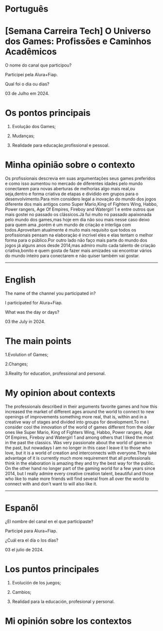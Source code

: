 

# Português

# [Semana Carreira Tech] O Universo dos Games: Profissões e Caminhos Acadêmicos


O nome do canal que participou?

Participei pela Alura+Fiap.

Qual foi o dia ou dias?

03 de Julho em 2024.

# Os pontos principais 

1. Evolução dos Games;

2.  Mudanças;

3. Realidade para educação,profissional e pessoal.

# Minha opinião sobre o contexto

<p>Os profissionais descrevia em suas argumentações seus games preferidos e como isso aumentou no  mercado de diferentes idades pelo mundo  conectarem para novas aberturas  de melhorias algo mais real,ou seja,dentro e forma criativa de etapas  e dividido em grupos para o desenvolvimento.Para mim  considero legal a inovação do mundo dos jogos diferente dos mais antigos como Super Mario,King of Fighters Wing, Habbo, Power rangers, Age Of Empires, Fireboy and Watergirl 1 e entre outros que mais gostei no passado os clássicos.Já fui muito no passado  apaixonada pelo mundo dos games,mas hoje em dia não sou mais nesse caso deixo para  quem ama ,porém é um mundo de criação  e interliga com todos.Aproveitam atualmente é muito mais requisito que todos os profissionais pensam na elaboração é incrível eles e elas tentam o melhor forma para o público.Por outro lado não faço mais parte do mundo dos jogos já alguns anos desde 2014,mas admiro muito cada talento de criação criativa,bonito e quem gosta de fazer mais amizades vai encontrar vários do mundo inteiro para conectarem e não quiser também vai gostar.</p>

--------------------------------------------------------------------------------------------------------------------------------

# English

The name of the channel you participated in?

I participated for Alura+Fiap.

What was the day or days?

03 the July in 2024.

# The main points

1.Evolution of Games;

2.Changes;

3.Reality for education, professional and personal.


# My opinion about contexts

<p>The professionals described in their arguments favorite games and how this increased  the market of different ages around the world to connect to new openings of improvements something more real, that is, within and in a creative way of stages and divided into groups for development.To me I consider cool the innovation of the world of games different from the older ones like Super Mario, King of Fighters Wing, Habbo, Power rangers, Age Of Empires, Fireboy and Watergirl 1 and among others that I liked the most in the past the classics. Was very passionate about the world of games in the past, but nowadays I am no longer in this case I leave it to those who love, but it is a world of creation and interconnects with everyone.They take advantage of it is currently much more requirement that all professionals think in the elaboration is amazing they and  try the best way for the public. On the other hand no longer part of the gaming world for a few years since 2014, but I really admire every creative creation talent, beautiful and those who like to make more friends will find several from all over the world to connect with and don't want to will also like it. </p>

--------------------------------------------------------------------------------------------------------------------------------

# Espanõl 


¿El nombre del canal en el que participaste?

Participé para Alura+Fiap.

¿Cuál era el día o los días?

03 el julio de 2024.


# Los puntos principales

1. Evolución de los juegos;

2. Cambios;

3. Realidad para la educación, profesional y personal.

# Mi opinión sobre los contextos
<p>   </p>


